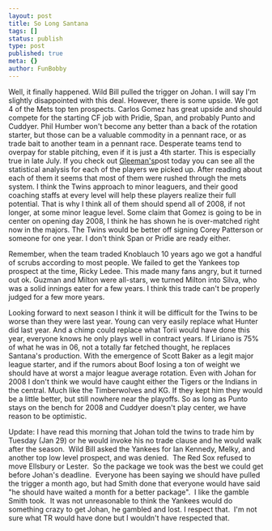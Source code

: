 ```yaml
---
layout: post
title: So Long Santana
tags: []
status: publish
type: post
published: true
meta: {}
author: FunBobby
---
```

Well, it finally happened. Wild Bill pulled the trigger on Johan. I will say I'm slightly disappointed with this deal. However, there is some upside. We got 4 of the Mets top ten prospects. Carlos Gomez has great upside and should compete for the starting CF job with Pridie, Span, and probably Punto and Cuddyer. Phil Humber won't become any better than a back of the rotation starter, but those can be a valuable commodity in a pennant race, or as trade bait to another team in a pennant race. Desperate teams tend to overpay for stable pitching, even if it is just a 4th starter. This is especially true in late July. If you check out <a href="http://aarongleeman.com">Gleeman's</a>post today you can see all the statistical analysis for each of the players we picked up. After reading about each of them it seems that most of them were rushed through the mets system. I think the Twins approach to minor leaguers, and their good coaching staffs at every level will help these players realize their full potential. That is why I think all of them should spend all of 2008, if not longer, at some minor league level. Some claim that Gomez is going to be in center on opening day 2008, I think he has shown he is over-matched right now in the majors. The Twins would be better off signing Corey Patterson or someone for one year. I don't think Span or Pridie are ready either.

Remember, when the team traded Knoblauch 10 years ago we got a handful of scrubs according to most people. We failed to get the Yankees top prospect at the time, Ricky Ledee. This made many fans angry, but it turned out ok. Guzman and Milton were all-stars, we turned Milton into Silva, who was a solid innings eater for a few years. I think this trade can't be properly judged for a few more years.

Looking forward to next season I think it will be difficult for the Twins to be worse than they were last year. Young can very easily replace what Hunter did last year. And a chimp could replace what Torii would have done this year, everyone knows he only plays well in contract years. If Liriano is 75% of what he was in 06, not a totally far fetched thought, he replaces Santana's production. With the emergence of Scott Baker as a legit major league starter, and if the rumors about Boof losing a ton of weight we should have at worst a major league average rotation. Even with Johan for 2008 I don't think we would have caught either the Tigers or the Indians in the central. Much like the Timberwolves and KG. If they kept him they would be a little better, but still nowhere near the playoffs. So as long as Punto stays on the bench for 2008 and Cuddyer doesn't play center, we have reason to be optimistic.

Update: I have read this morning that Johan told the twins to trade him by Tuesday (Jan 29) or he would invoke his no trade clause and he would walk after the season.  Wild Bill asked the Yankees for Ian Kennedy, Melky, and another top low level prospect, and was denied.  The Red Sox refused to move Ellsbury or Lester.  So the package we took was the best we could get before Johan's deadline.  Everyone has been saying we should have pulled the trigger a month ago, but had Smith done that everyone would have said "he should have waited a month for a better package".  I like the gamble Smith took.  It was not unreasonable to think the Yankees would do something crazy to get Johan, he gambled and lost. I respect that.  I'm not sure what TR would have done but I wouldn't have respected that.
